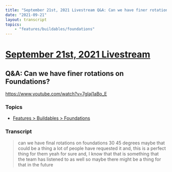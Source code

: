 ```yaml
---
title: "September 21st, 2021 Livestream Q&A: Can we have finer rotations on Foundations?"
date: "2021-09-21"
layout: transcript
topics:
    - "features/buildables/foundations"
---
```

# [September 21st, 2021 Livestream](../2021-09-21.md)
## Q&A: Can we have finer rotations on Foundations?
https://www.youtube.com/watch?v=7gIaj1aBo_E

### Topics
* [Features > Buildables > Foundations](../topics/features/buildables/foundations.md)

### Transcript

> can we have final rotations on foundations 30 45 degrees maybe that could be a thing a lot of people have requested it and, this is a perfect thing for them yeah for sure and, I know that that is something that the team has listened to as well so maybe there might be a thing for that in the future
